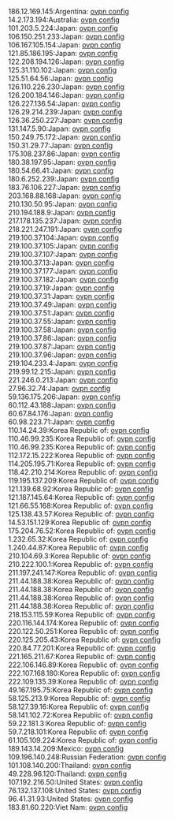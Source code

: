 186.12.169.145:Argentina: [ovpn config](vpn/186_12_169_145.ovpn)  
14.2.173.194:Australia: [ovpn config](vpn/14_2_173_194.ovpn)  
101.203.5.224:Japan: [ovpn config](vpn/101_203_5_224.ovpn)  
106.150.251.233:Japan: [ovpn config](vpn/106_150_251_233.ovpn)  
106.167.105.154:Japan: [ovpn config](vpn/106_167_105_154.ovpn)  
121.85.186.195:Japan: [ovpn config](vpn/121_85_186_195.ovpn)  
122.208.194.126:Japan: [ovpn config](vpn/122_208_194_126.ovpn)  
125.31.110.102:Japan: [ovpn config](vpn/125_31_110_102.ovpn)  
125.51.64.56:Japan: [ovpn config](vpn/125_51_64_56.ovpn)  
126.110.226.230:Japan: [ovpn config](vpn/126_110_226_230.ovpn)  
126.200.184.146:Japan: [ovpn config](vpn/126_200_184_146.ovpn)  
126.227.136.54:Japan: [ovpn config](vpn/126_227_136_54.ovpn)  
126.29.214.239:Japan: [ovpn config](vpn/126_29_214_239.ovpn)  
126.36.250.227:Japan: [ovpn config](vpn/126_36_250_227.ovpn)  
131.147.5.90:Japan: [ovpn config](vpn/131_147_5_90.ovpn)  
150.249.75.172:Japan: [ovpn config](vpn/150_249_75_172.ovpn)  
150.31.29.77:Japan: [ovpn config](vpn/150_31_29_77.ovpn)  
175.108.237.86:Japan: [ovpn config](vpn/175_108_237_86.ovpn)  
180.38.197.95:Japan: [ovpn config](vpn/180_38_197_95.ovpn)  
180.54.66.41:Japan: [ovpn config](vpn/180_54_66_41.ovpn)  
180.6.252.239:Japan: [ovpn config](vpn/180_6_252_239.ovpn)  
183.76.106.227:Japan: [ovpn config](vpn/183_76_106_227.ovpn)  
203.168.88.168:Japan: [ovpn config](vpn/203_168_88_168.ovpn)  
210.130.50.95:Japan: [ovpn config](vpn/210_130_50_95.ovpn)  
210.194.188.9:Japan: [ovpn config](vpn/210_194_188_9.ovpn)  
217.178.135.237:Japan: [ovpn config](vpn/217_178_135_237.ovpn)  
218.221.247.191:Japan: [ovpn config](vpn/218_221_247_191.ovpn)  
219.100.37.104:Japan: [ovpn config](vpn/219_100_37_104.ovpn)  
219.100.37.105:Japan: [ovpn config](vpn/219_100_37_105.ovpn)  
219.100.37.107:Japan: [ovpn config](vpn/219_100_37_107.ovpn)  
219.100.37.13:Japan: [ovpn config](vpn/219_100_37_13.ovpn)  
219.100.37.177:Japan: [ovpn config](vpn/219_100_37_177.ovpn)  
219.100.37.182:Japan: [ovpn config](vpn/219_100_37_182.ovpn)  
219.100.37.19:Japan: [ovpn config](vpn/219_100_37_19.ovpn)  
219.100.37.31:Japan: [ovpn config](vpn/219_100_37_31.ovpn)  
219.100.37.49:Japan: [ovpn config](vpn/219_100_37_49.ovpn)  
219.100.37.51:Japan: [ovpn config](vpn/219_100_37_51.ovpn)  
219.100.37.55:Japan: [ovpn config](vpn/219_100_37_55.ovpn)  
219.100.37.58:Japan: [ovpn config](vpn/219_100_37_58.ovpn)  
219.100.37.86:Japan: [ovpn config](vpn/219_100_37_86.ovpn)  
219.100.37.87:Japan: [ovpn config](vpn/219_100_37_87.ovpn)  
219.100.37.96:Japan: [ovpn config](vpn/219_100_37_96.ovpn)  
219.104.233.4:Japan: [ovpn config](vpn/219_104_233_4.ovpn)  
219.99.12.215:Japan: [ovpn config](vpn/219_99_12_215.ovpn)  
221.246.0.213:Japan: [ovpn config](vpn/221_246_0_213.ovpn)  
27.96.32.74:Japan: [ovpn config](vpn/27_96_32_74.ovpn)  
59.136.175.206:Japan: [ovpn config](vpn/59_136_175_206.ovpn)  
60.112.43.188:Japan: [ovpn config](vpn/60_112_43_188.ovpn)  
60.67.84.176:Japan: [ovpn config](vpn/60_67_84_176.ovpn)  
60.98.223.71:Japan: [ovpn config](vpn/60_98_223_71.ovpn)  
110.14.24.39:Korea Republic of: [ovpn config](vpn/110_14_24_39.ovpn)  
110.46.99.235:Korea Republic of: [ovpn config](vpn/110_46_99_235.ovpn)  
110.46.99.235:Korea Republic of: [ovpn config](vpn/110_46_99_235.ovpn)  
112.172.15.222:Korea Republic of: [ovpn config](vpn/112_172_15_222.ovpn)  
114.205.195.71:Korea Republic of: [ovpn config](vpn/114_205_195_71.ovpn)  
118.42.210.214:Korea Republic of: [ovpn config](vpn/118_42_210_214.ovpn)  
119.195.137.209:Korea Republic of: [ovpn config](vpn/119_195_137_209.ovpn)  
121.139.68.92:Korea Republic of: [ovpn config](vpn/121_139_68_92.ovpn)  
121.187.145.64:Korea Republic of: [ovpn config](vpn/121_187_145_64.ovpn)  
121.66.55.168:Korea Republic of: [ovpn config](vpn/121_66_55_168.ovpn)  
125.138.43.57:Korea Republic of: [ovpn config](vpn/125_138_43_57.ovpn)  
14.53.151.129:Korea Republic of: [ovpn config](vpn/14_53_151_129.ovpn)  
175.204.76.52:Korea Republic of: [ovpn config](vpn/175_204_76_52.ovpn)  
1.232.65.32:Korea Republic of: [ovpn config](vpn/1_232_65_32.ovpn)  
1.240.44.87:Korea Republic of: [ovpn config](vpn/1_240_44_87.ovpn)  
210.104.69.3:Korea Republic of: [ovpn config](vpn/210_104_69_3.ovpn)  
210.222.100.1:Korea Republic of: [ovpn config](vpn/210_222_100_1.ovpn)  
211.197.241.147:Korea Republic of: [ovpn config](vpn/211_197_241_147.ovpn)  
211.44.188.38:Korea Republic of: [ovpn config](vpn/211_44_188_38.ovpn)  
211.44.188.38:Korea Republic of: [ovpn config](vpn/211_44_188_38.ovpn)  
211.44.188.38:Korea Republic of: [ovpn config](vpn/211_44_188_38.ovpn)  
211.44.188.38:Korea Republic of: [ovpn config](vpn/211_44_188_38.ovpn)  
218.153.115.59:Korea Republic of: [ovpn config](vpn/218_153_115_59.ovpn)  
220.116.144.174:Korea Republic of: [ovpn config](vpn/220_116_144_174.ovpn)  
220.122.50.251:Korea Republic of: [ovpn config](vpn/220_122_50_251.ovpn)  
220.125.205.43:Korea Republic of: [ovpn config](vpn/220_125_205_43.ovpn)  
220.84.77.201:Korea Republic of: [ovpn config](vpn/220_84_77_201.ovpn)  
221.165.211.67:Korea Republic of: [ovpn config](vpn/221_165_211_67.ovpn)  
222.106.146.89:Korea Republic of: [ovpn config](vpn/222_106_146_89.ovpn)  
222.107.168.180:Korea Republic of: [ovpn config](vpn/222_107_168_180.ovpn)  
222.109.135.39:Korea Republic of: [ovpn config](vpn/222_109_135_39.ovpn)  
49.167.195.75:Korea Republic of: [ovpn config](vpn/49_167_195_75.ovpn)  
58.125.213.9:Korea Republic of: [ovpn config](vpn/58_125_213_9.ovpn)  
58.127.39.16:Korea Republic of: [ovpn config](vpn/58_127_39_16.ovpn)  
58.141.102.72:Korea Republic of: [ovpn config](vpn/58_141_102_72.ovpn)  
59.22.181.3:Korea Republic of: [ovpn config](vpn/59_22_181_3.ovpn)  
59.7.218.101:Korea Republic of: [ovpn config](vpn/59_7_218_101.ovpn)  
61.105.109.224:Korea Republic of: [ovpn config](vpn/61_105_109_224.ovpn)  
189.143.14.209:Mexico: [ovpn config](vpn/189_143_14_209.ovpn)  
109.196.140.248:Russian Federation: [ovpn config](vpn/109_196_140_248.ovpn)  
101.108.140.200:Thailand: [ovpn config](vpn/101_108_140_200.ovpn)  
49.228.96.120:Thailand: [ovpn config](vpn/49_228_96_120.ovpn)  
107.192.216.50:United States: [ovpn config](vpn/107_192_216_50.ovpn)  
76.132.137.108:United States: [ovpn config](vpn/76_132_137_108.ovpn)  
96.41.31.93:United States: [ovpn config](vpn/96_41_31_93.ovpn)  
183.81.60.220:Viet Nam: [ovpn config](vpn/183_81_60_220.ovpn)  
